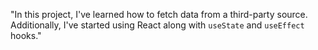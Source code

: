 "In this project, I've learned how to fetch data from a third-party source. Additionally, I've started using React along with `useState` and `useEffect` hooks."
